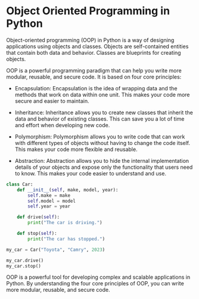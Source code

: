 # Object Oriented Programming in Python

Object-oriented programming (OOP) in Python is a way of designing applications using objects and classes. Objects are self-contained entities that contain both data and behavior. Classes are blueprints for creating objects.

OOP is a powerful programming paradigm that can help you write more modular, reusable, and secure code. It is based on four core principles:

- Encapsulation: Encapsulation is the idea of wrapping data and the methods that work on data within one unit. This makes your code more secure and easier to maintain.

- Inheritance: Inheritance allows you to create new classes that inherit the data and behavior of existing classes. This can save you a lot of time and effort when developing new code.

- Polymorphism: Polymorphism allows you to write code that can work with different types of objects without having to change the code itself. This makes your code more flexible and reusable.

- Abstraction: Abstraction allows you to hide the internal implementation details of your objects and expose only the functionality that users need to know. This makes your code easier to understand and use.

```python
class Car:
    def __init__(self, make, model, year):
        self.make = make
        self.model = model
        self.year = year

    def drive(self):
        print("The car is driving.")

    def stop(self):
        print("The car has stopped.")

my_car = Car("Toyota", "Camry", 2023)

my_car.drive()
my_car.stop()

```

OOP is a powerful tool for developing complex and scalable applications in Python. By understanding the four core principles of OOP, you can write more modular, reusable, and secure code.

